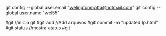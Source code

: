 git config --global user.email "welingtonmotta@hotmail.com"
git config --global user.name "wel55"

#git  //inicia git
#git add <name>//Add arquivos
#git commit -m "updated lp.html"
#git status //mostra atatus
#git 

